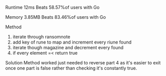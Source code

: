 Runtime
12ms
Beats 58.57%of users with Go

Memory
3.85MB
Beats 83.46%of users with Go

Method
1) iterate through ransomnote
2) add key of rune to map and increment every riune found
3) iterate though magazine and decrement every found
4) if every element =< return true

Solution
Method worked just needed to reverse part 4 as it's easier to exit once one part is false rather than checking it's constantly true.